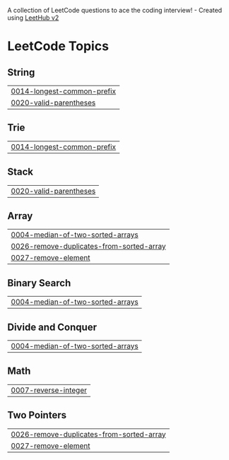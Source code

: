 A collection of LeetCode questions to ace the coding interview! - Created using [LeetHub v2](https://github.com/arunbhardwaj/LeetHub-2.0)
<!---LeetCode Topics Start-->
# LeetCode Topics
## String
|  |
| ------- |
| [0014-longest-common-prefix](https://github.com/15lakshan/leetcode/tree/master/0014-longest-common-prefix) |
| [0020-valid-parentheses](https://github.com/15lakshan/leetcode/tree/master/0020-valid-parentheses) |
## Trie
|  |
| ------- |
| [0014-longest-common-prefix](https://github.com/15lakshan/leetcode/tree/master/0014-longest-common-prefix) |
## Stack
|  |
| ------- |
| [0020-valid-parentheses](https://github.com/15lakshan/leetcode/tree/master/0020-valid-parentheses) |
## Array
|  |
| ------- |
| [0004-median-of-two-sorted-arrays](https://github.com/15lakshan/leetcode/tree/master/0004-median-of-two-sorted-arrays) |
| [0026-remove-duplicates-from-sorted-array](https://github.com/15lakshan/leetcode/tree/master/0026-remove-duplicates-from-sorted-array) |
| [0027-remove-element](https://github.com/15lakshan/leetcode/tree/master/0027-remove-element) |
## Binary Search
|  |
| ------- |
| [0004-median-of-two-sorted-arrays](https://github.com/15lakshan/leetcode/tree/master/0004-median-of-two-sorted-arrays) |
## Divide and Conquer
|  |
| ------- |
| [0004-median-of-two-sorted-arrays](https://github.com/15lakshan/leetcode/tree/master/0004-median-of-two-sorted-arrays) |
## Math
|  |
| ------- |
| [0007-reverse-integer](https://github.com/15lakshan/leetcode/tree/master/0007-reverse-integer) |
## Two Pointers
|  |
| ------- |
| [0026-remove-duplicates-from-sorted-array](https://github.com/15lakshan/leetcode/tree/master/0026-remove-duplicates-from-sorted-array) |
| [0027-remove-element](https://github.com/15lakshan/leetcode/tree/master/0027-remove-element) |
<!---LeetCode Topics End-->